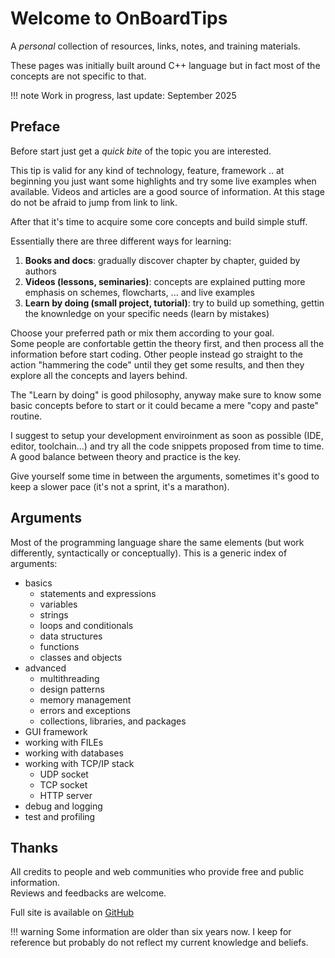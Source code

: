 # Welcome to OnBoardTips

A *personal* collection of resources, links, notes, and training materials.

These pages was initially built around C++ language but in fact most of the concepts are not specific to that.

!!! note
    Work in progress, last update: September 2025

## Preface

Before start just get a *quick bite* of the topic you are interested.

This tip is valid for any kind of technology, feature, framework .. at beginning you just want some highlights and try some live examples when available. Videos and articles are a good source of information. At this stage do not be afraid to jump from link to link.

After that it's time to acquire some core concepts and build simple stuff.

Essentially there are three different ways for learning:

1. **Books and docs**: gradually discover chapter by chapter, guided by authors
2. **Videos (lessons, seminaries)**: concepts are explained putting more emphasis on schemes, flowcharts, ... and live examples
3. **Learn by doing (small project, tutorial)**: try to build up something, gettin the knownledge on your specific needs (learn by mistakes)

Choose your preferred path or mix them according to your goal.  
Some people are confortable gettin the theory first, and then process all the information before start coding. Other people instead go straight to the action "hammering the code" until they get some results, and then they explore all the concepts and layers behind.

The "Learn by doing" is good philosophy, anyway make sure to know some basic concepts before to start or it could became a mere "copy and paste" routine.

I suggest to setup your development enviroinment as soon as possible (IDE, editor, toolchain...) and try all the code snippets proposed from time to time. A good balance between theory and practice is the key.

Give yourself some time in between the arguments, sometimes it's good to keep a slower pace (it's not a sprint, it's a marathon).

## Arguments

Most of the programming language share the same elements (but work differently, syntactically or conceptually). This is a generic index of arguments:

- basics
    - statements and expressions
    - variables
    - strings
    - loops and conditionals
    - data structures
    - functions
    - classes and objects
- advanced
    - multithreading
    - design patterns
    - memory management
    - errors and exceptions
    - collections, libraries, and packages
- GUI framework
- working with FILEs
- working with databases
- working with TCP/IP stack
    - UDP socket
    - TCP socket
    - HTTP server
- debug and logging
- test and profiling

## Thanks

All credits to people and web communities who provide free and public information.  
Reviews and feedbacks are welcome.

Full site is available on [GitHub](https://github.com/lisr-pcx/on-board-tips)

!!! warning
    Some information are older than six years now. I keep for reference but probably do not reflect my current knowledge and beliefs.
